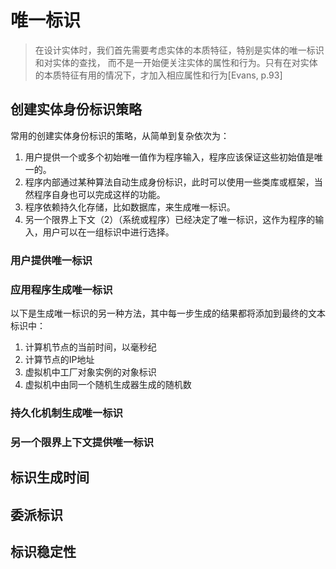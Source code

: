 唯一标识
===================================================
> 在设计实体时，我们首先需要考虑实体的本质特征，特别是实体的唯一标识和对实体的查找，
而不是一开始便关注实体的属性和行为。只有在对实体的本质特征有用的情况下，才加入相应属性和行为[Evans, p.93]

## 创建实体身份标识策略

常用的创建实体身份标识的策略，从简单到复杂依次为：

1. 用户提供一个或多个初始唯一值作为程序输入，程序应该保证这些初始值是唯一的。
2. 程序内部通过某种算法自动生成身份标识，此时可以使用一些类库或框架，当然程序自身也可以完成这样的功能。
3. 程序依赖持久化存储，比如数据库，来生成唯一标识。
4. 另一个限界上下文（2）（系统或程序）已经决定了唯一标识，这作为程序的输入，用户可以在一组标识中进行选择。


### 用户提供唯一标识

### 应用程序生成唯一标识


  以下是生成唯一标识的另一种方法，其中每一步生成的结果都将添加到最终的文本标识中：

1. 计算机节点的当前时间，以毫秒纪
2. 计算节点的IP地址
3. 虚拟机中工厂对象实例的对象标识
4. 虚拟机中由同一个随机生成器生成的随机数


### 持久化机制生成唯一标识


### 另一个限界上下文提供唯一标识


## 标识生成时间

## 委派标识

## 标识稳定性
